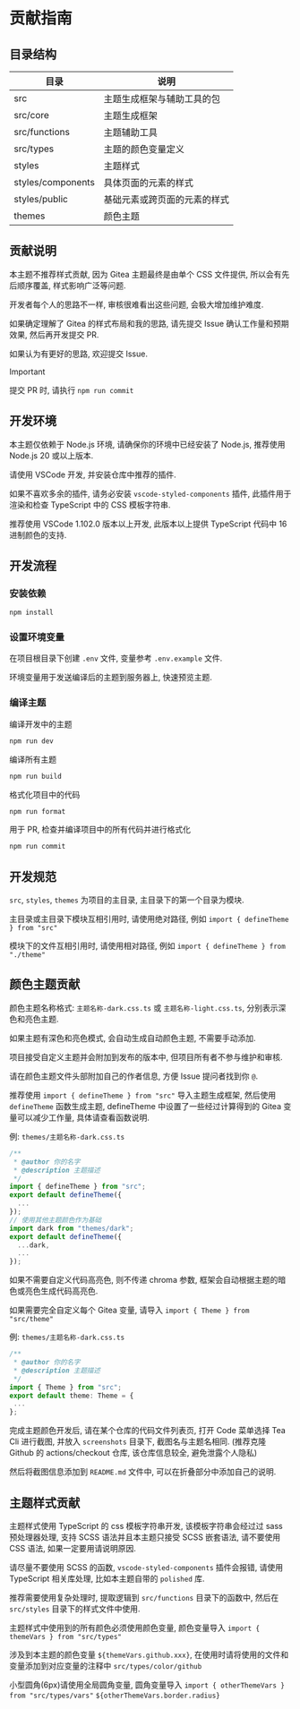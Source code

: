 # 贡献指南

## 目录结构

| 目录              | 说明                         |
| ----------------- | ---------------------------- |
| src               | 主题生成框架与辅助工具的包   |
| src/core          | 主题生成框架                 |
| src/functions     | 主题辅助工具                 |
| src/types         | 主题的颜色变量定义           |
| styles            | 主题样式                     |
| styles/components | 具体页面的元素的样式         |
| styles/public     | 基础元素或跨页面的元素的样式 |
| themes            | 颜色主题                     |

## 贡献说明

本主题不推荐样式贡献, 因为 Gitea 主题最终是由单个 CSS 文件提供, 所以会有先后顺序覆盖, 样式影响广泛等问题.

开发者每个人的思路不一样, 审核很难看出这些问题, 会极大增加维护难度.

如果确定理解了 Gitea 的样式布局和我的思路, 请先提交 Issue 确认工作量和预期效果, 然后再开发提交 PR.

如果认为有更好的思路, 欢迎提交 Issue.

> [!IMPORTANT]
>
> 提交 PR 时, 请执行 `npm run commit`

## 开发环境

本主题仅依赖于 Node.js 环境, 请确保你的环境中已经安装了 Node.js, 推荐使用 Node.js 20 或以上版本.

请使用 VSCode 开发, 并安装仓库中推荐的插件.

如果不喜欢多余的插件, 请务必安装 `vscode-styled-components`
插件, 此插件用于渲染和检查 TypeScript 中的 CSS 模板字符串.

推荐使用 VSCode 1.102.0 版本以上开发, 此版本以上提供 TypeScript 代码中 16 进制颜色的支持.

## 开发流程

### 安装依赖

```bash
npm install
```

### 设置环境变量

在项目根目录下创建 `.env` 文件, 变量参考 `.env.example` 文件.

环境变量用于发送编译后的主题到服务器上, 快速预览主题.

### 编译主题

编译开发中的主题

```bash
npm run dev
```

编译所有主题

```bash
npm run build
```

格式化项目中的代码

```bash
npm run format
```

用于 PR, 检查并编译项目中的所有代码并进行格式化

```bash
npm run commit
```

## 开发规范

`src`, `styles`, `themes` 为项目的主目录, 主目录下的第一个目录为模块.

主目录或主目录下模块互相引用时, 请使用绝对路径, 例如 `import { defineTheme } from "src"`

模块下的文件互相引用时, 请使用相对路径, 例如 `import { defineTheme } from "./theme"`

## 颜色主题贡献

颜色主题名称格式: `主题名称-dark.css.ts` 或 `主题名称-light.css.ts`, 分别表示深色和亮色主题.

如果主题有深色和亮色模式, 会自动生成自动颜色主题, 不需要手动添加.

项目接受自定义主题并会附加到发布的版本中, 但项目所有者不参与维护和审核.

请在颜色主题文件头部附加自己的作者信息, 方便 Issue 提问者找到你 `@`.

推荐使用 `import { defineTheme } from "src"` 导入主题生成框架, 然后使用 `defineTheme` 函数生成主题,
defineTheme 中设置了一些经过计算得到的 Gitea 变量可以减少工作量, 具体请查看函数说明.

例: `themes/主题名称-dark.css.ts`

```ts
/**
 * @author 你的名字
 * @description 主题描述
 */
import { defineTheme } from "src";
export default defineTheme({
  ...
});
// 使用其他主题颜色作为基础
import dark from "themes/dark";
export default defineTheme({
  ...dark,
  ...
});
```

如果不需要自定义代码高亮色, 则不传递 chroma 参数, 框架会自动根据主题的暗色或亮色生成代码高亮色.

如果需要完全自定义每个 Gitea 变量, 请导入 `import { Theme } from "src/theme"`

例: `themes/主题名称-dark.css.ts`

```ts
/**
 * @author 你的名字
 * @description 主题描述
 */
import { Theme } from "src";
export default theme: Theme = {
 ...
};
```

完成主题颜色开发后, 请在某个仓库的代码文件列表页, 打开 Code 菜单选择 Tea Cli 进行截图, 并放入 `screenshots` 目录下, 截图名与主题名相同. (推荐克隆 Github 的 actions/checkout 仓库, 该仓库信息较全, 避免泄露个人隐私)

然后将截图信息添加到 `README.md` 文件中, 可以在折叠部分中添加自己的说明.

## 主题样式贡献

主题样式使用 TypeScript 的 css 模板字符串开发, 该模板字符串会经过过 sass 预处理器处理, 支持 SCSS 语法并且本主题只接受 SCSS 嵌套语法, 请不要使用 CSS 语法, 如果一定要用请说明原因.

请尽量不要使用 SCSS 的函数, `vscode-styled-components` 插件会报错, 请使用 TypeScript 相关库处理, 比如本主题自带的
`polished` 库.

推荐需要使用复杂处理时, 提取逻辑到 `src/functions` 目录下的函数中, 然后在 `src/styles` 目录下的样式文件中使用.

主题样式中使用到的所有颜色必须使用颜色变量, 颜色变量导入 `import { themeVars } from "src/types"`

涉及到本主题的颜色变量 `${themeVars.github.xxx}`, 在使用时请将使用的文件和变量添加到对应变量的注释中
`src/types/color/github`

小型圆角(6px)请使用全局圆角变量, 圆角变量导入 `import { otherThemeVars } from "src/types/vars"`
`${otherThemeVars.border.radius}`
